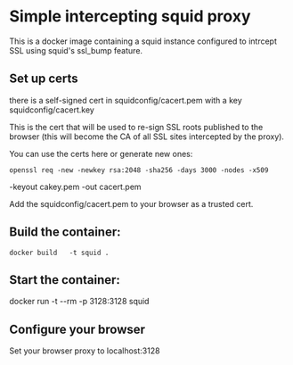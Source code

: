 # Simple intercepting squid proxy 

This is a docker image containing a squid instance configured to
intrcept SSL using squid's ssl_bump feature. 

## Set up certs

there is a self-signed cert in squidconfig/cacert.pem with a key 
squidconfig/cacert.key 

This is the cert that will be used to re-sign SSL roots published to
the browser (this will become the CA of all SSL sites intercepted by
the proxy). 

You can use the certs here or generate new ones: 

    openssl req -new -newkey rsa:2048 -sha256 -days 3000 -nodes -x509
-keyout cakey.pem  -out cacert.pem


Add the squidconfig/cacert.pem to your browser as a trusted cert. 


## Build the container: 

    docker build   -t squid .  

## Start the container: 

   docker run  -t --rm   -p 3128:3128 squid
   
## Configure your browser 

Set your browser proxy to localhost:3128